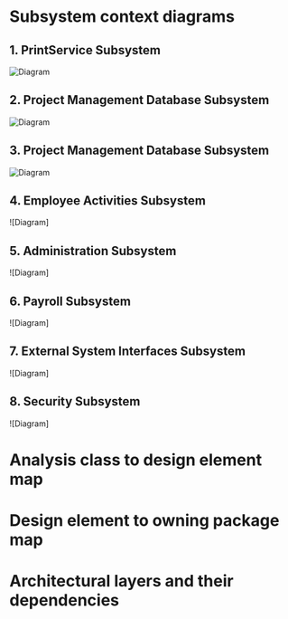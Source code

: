 # Subsystem context diagrams
## 1. PrintService Subsystem
![Diagram](https://www.planttext.com/api/plantuml/png/UhzxlqDnIM9HIMbk3bT1Od9sOdggWb90OcLHVawEGd1bSKbghf92DPS244G756NcbGId5fLb9gV6AYGMAo0B82b9BKB8fXPnWMMGbIhewjh1P1Mi589JyrAA5Gf0V8MYrCBIrEAIOgvQBYu7e3Z8MG00003__mC0)
<br>

## 2. Project Management Database Subsystem
![Diagram](https://www.planttext.com/api/plantuml/png/UhzxlqDnIM9HIMbk3bT1Od9sOdggWb90OcLHVawEGd1bSKbghf92DPS244G75ELdfIQNAFWcvW6LvQRcbIYu99Oa9YKMfyOg91Oh1FZ2k53rACP0b424829SO6KeGWgwkdP8vYXOAJWc9wSM5oiKGErE0SfmrN8vfEQbW9mC0000__y30000)

## 3. Project Management Database Subsystem
![Diagram](https://www.planttext.com/api/plantuml/png/UhzxlqDnIM9HIMbk3bT1Od9sOdggWb90OcLHVawEGd1bSKbghf92DPU2Gd9-Ra5-NcfU2QPqOh42L0XDNL5-LcfoYO9lOXxGs5oGc4jYIM9IOd4gM1ECmrNBnGKpKrVN3YwkOANWc9oSMboiK00rAGKem-MGcfS2SYu0003__mC0)

## 4. Employee Activities Subsystem
![Diagram]

## 5. Administration Subsystem
![Diagram]

## 6. Payroll Subsystem
![Diagram]

## 7. External System Interfaces Subsystem
![Diagram]

## 8. Security Subsystem
![Diagram]


# Analysis class to design element map

# Design element to owning package map

# Architectural layers and their dependencies
